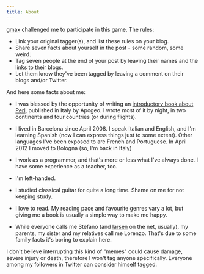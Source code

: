 ```yaml
---
title: About
---
```


[gmax](http://datacharmer.blogspot.com/) challenged me to participate in this game. The rules:

* Link your original tagger(s), and list these rules on your blog.
* Share seven facts about yourself in the post - some random, some weird.
* Tag seven people at the end of your post by leaving their names and the links to their blogs.
* Let them know they've been tagged by leaving a comment on their blogs and/or Twitter.

And here some facts about me:

* I was blessed by the opportunity of writing an [introductory book about
  Perl](http://www.stefanorodighiero.net/pocketperl/), published in Italy by
  Apogeo. I wrote most of it by night, in two continents and four countries (or
  during flights).

* I lived in Barcelona since April 2008. I speak Italian and English, and I'm
  learning Spanish (now I can express things just to some extent). Other
  languages I've been exposed to are French and Portuguese. In April 2012 I
  moved to Bologna (so, I'm back in Italy)

* I work as a programmer, and that's more or less what I've always done. I have
  some experience as a teacher, too.

* I'm left-handed.

* I studied classical guitar for quite a long time. Shame on me for not keeping
  study.

* I love to read. My reading pace and favourite genres vary a lot, but giving
  me a book is usually a simple way to make me happy.

* While everyone calls me Stefano (and [larsen](http://twitter.com/larsen) on
  the net, usually), my parents, my sister and my relatives call me Lorenzo.
  That's due to some family facts it's boring to explain here.

I don't believe interrupting this kind of "memes" could cause damage, severe
injury or death, therefore I won't tag anyone specifically. Everyone among my
followers in Twitter can consider himself tagged.
